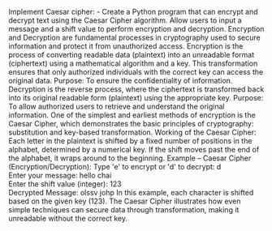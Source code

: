 Implement Caesar cipher: - Create a Python program that can encrypt and decrypt text using the Caesar Cipher algorithm. Allow users to input a message and a shift value to perform encryption and decryption.
Encryption and Decryption are fundamental processes in cryptography used to secure information and protect it from unauthorized access.
Encryption is the process of converting readable data (plaintext) into an unreadable format (ciphertext) using a mathematical algorithm and a key. This transformation ensures that only authorized individuals with the correct key can access the original data.
Purpose: To ensure the confidentiality of information.
Decryption is the reverse process, where the ciphertext is transformed back into its original readable form (plaintext) using the appropriate key.
Purpose: To allow authorized users to retrieve and understand the original information.
One of the simplest and earliest methods of encryption is the Caesar Cipher, which demonstrates the basic principles of cryptography: substitution and key-based transformation.
Working of the Caesar Cipher:
Each letter in the plaintext is shifted by a fixed number of positions in the alphabet, determined by a numerical key. If the shift moves past the end of the alphabet, it wraps around to the beginning.
Example – Caesar Cipher (Encryption/Decryption):
Type 'e' to encrypt or 'd' to decrypt: d  
Enter your message: hello chai  
Enter the shift value (integer): 123  
Decrypted Message: olssv johp
In this example, each character is shifted based on the given key (123). The Caesar Cipher illustrates how even simple techniques can secure data through transformation, making it unreadable without the correct key.
